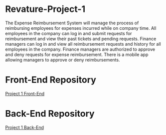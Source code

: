 # Revature-Project-1
The Expense Reimbursement System will manage the process of reimbursing employees for expenses incurred while on company time. All employees in the company can log in and submit requests for reimbursement and view their past tickets and pending requests. Finance managers can log in and view all reimbursement requests and history for all employees in the company. Finance managers are authorized to approve and deny requests for expense reimbursement. There is a mobile app allowing managers to approve or deny reimbursements.

# Front-End Repository
[Project 1 Front-End](https://github.com/dwallace-rev/project-1-frontend)

# Back-End Repository
[Project 1 Back-End](https://github.com/dwallace-rev/project-1-backend)
